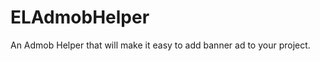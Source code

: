 ELAdmobHelper
=============

An Admob Helper that will make it easy to add banner ad to your project. 

